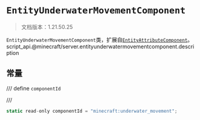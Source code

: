 # `EntityUnderwaterMovementComponent`

> 文档版本：1.21.50.25

`EntityUnderwaterMovementComponent`类，扩展自[`EntityAttributeComponent`](./entityattributecomponent.md)。script_api.@minecraft/server.entityunderwatermovementcomponent.description

## 常量

/// define
`componentId`


///

```js
static read-only componentId = "minecraft:underwater_movement";
```

